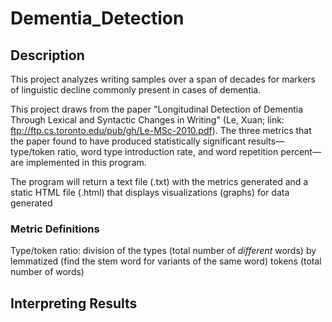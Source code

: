 # Dementia_Detection

## Description
This project analyzes writing samples over a span of decades for markers of linguistic decline commonly present in cases of dementia.

This project draws from the paper 
"Longitudinal Detection of Dementia Through Lexical and Syntactic Changes in Writing" (Le, Xuan; link: ftp://ftp.cs.toronto.edu/pub/gh/Le-MSc-2010.pdf). The three metrics that the paper found to have produced statistically significant results—type/token ratio, word type introduction rate, and word repetition percent—are implemented in this program.

The program will return a text file (.txt) with the metrics generated and a static HTML file (.html) that displays visualizations (graphs) for data generated

### Metric Definitions
Type/token ratio: division of the types (total number of _different_ words) by lemmatized (find the stem word for variants of the same word) tokens (total number of words)


## Interpreting Results




